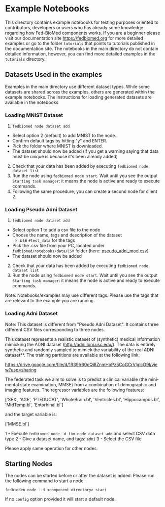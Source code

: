 # Example Notebooks

This directory contains example notebooks for testing purposes oriented to contributors, developers or users who has already some knowledge regarding how Fed-BioMed components works. If you are a beginner please visit our documentation site https://fedbiomed.org for more detailed examples or go to the folder `tutorials` that points to tutorials published in the documentation site. The notebooks in the main directory do not contain detailed information, however, you can find more detailed examples in the `tutorials` directory.

## Datasets Used in the examples

Examples in the main directory use different dataset types. While some datasets are shared across the examples, others are generated within the example notebooks. The instructions for loading generated datasets are available in the notebooks.

### Loading MNIST Dataset

1. `fedbiomed node dataset add`
  * Select option 2 (default) to add MNIST to the node.
  * Confirm default tags by hitting "y" and ENTER.
  * Pick the folder where MNIST is downloaded.
  * The dataset should now be added (if you get a warning saying that data must be unique is because it's been already added)

2. Check that your data has been added by executing `fedbiomed node dataset list`
3. Run the node using `fedbiomed node start`. Wait until you see the output `Starting task manager`: it means the node is active and ready to execute commands.
4. Following the same procedure, you can create a second node for client 2.


### Loading Pseudo Adni Dataset

1. `fedbiomed node dataset add`
  * Select option 1 to add a csv file to the node
  * Choose the name, tags and description of the dataset
    * use `#test_data` for the tags
  * Pick the .csv file from your PC, located under `fedbiomed/notebooks/data/CSV` folder (here: [pseudo_adni_mod.csv](./data/CSV/pseudo_adni_mod.csv))
  * The dataset should now be added
2. Check that your data has been added by executing `fedbiomed node dataset list`
3. Run the node using `fedbiomed node start`. Wait until you see the output `Starting task manager`: it means the node is active and ready to execute commands.

Note: Notebooks/examples may use different tags. Please use the tags that are relevant to the example you are running.

### Loading Adni Dataset

Note: This dataset is different from "Pseudo Adni Dataset". It contains three different CSV files corresponding to three nodes.

This dataset represents a realistic dataset of (synthetic) medical information mimicking the ADNI dataset (http://adni.loni.usc.edu/). The data is entirely synthetic and randomly sampled to mimick the variability of the real ADNI dataset**. The training partitions are available at the following link:

https://drive.google.com/file/d/1R39Ir60oQi8ZnmHoPz5CoGCrVIglcO9l/view?usp=sharing

The federated task we aim to solve is to predict a clinical variable (the mini-mental state examination, MMSE) from a combination of demographic and imaging features. The regressor variables are the following features:

['SEX', 'AGE', 'PTEDUCAT', 'WholeBrain.bl', 'Ventricles.bl', 'Hippocampus.bl', 'MidTemp.bl', 'Entorhinal.bl']

and the target variable is:

['MMSE.bl']


1 - Execute `fedbiomed node -d fbm-node dataset add` and select CSV data type
2 - Give a dataset name, and tags: `adni`
3 - Select the CSV file

Please apply same operation for other nodes.


## Starting Nodes

The nodes can be started before or after the dataset is added. Please run the following command to start a node.

```
fedbioden node --d <component-directory> start
```

If no `config` option provided it will start a default node.




